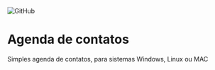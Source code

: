 ![GitHub](https://img.shields.io/github/license/pabloedduarddo/Agenda?style=for-the-badge)
# Agenda de contatos
Simples agenda de contatos, para sistemas Windows, Linux ou MAC
